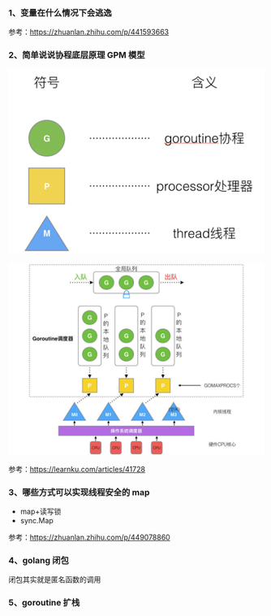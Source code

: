 ### 1、变量在什么情况下会逃逸

参考：https://zhuanlan.zhihu.com/p/441593663

### 2、简单说说协程底层原理 GPM 模型

![](https://github.com/SongLee24/LeetCode-Go/blob/main/%E5%85%AB%E8%82%A1%E6%96%87/images/go-GPM1.png?raw=true)

![](https://github.com/SongLee24/LeetCode-Go/blob/main/%E5%85%AB%E8%82%A1%E6%96%87/images/go-GPM2.jpeg?raw=true)

参考：https://learnku.com/articles/41728

### 3、哪些方式可以实现线程安全的 map

* map+读写锁
* sync.Map

参考：https://zhuanlan.zhihu.com/p/449078860

### 4、golang 闭包

闭包其实就是匿名函数的调用

### 5、goroutine 扩栈



